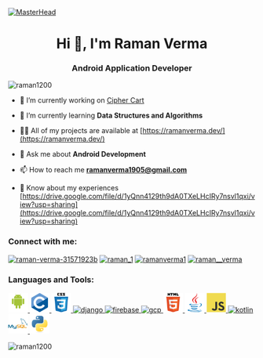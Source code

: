 [![MasterHead](https://blogger.googleusercontent.com/img/b/R29vZ2xl/AVvXsEg7VLakGxXY3xoBe7Tn4yhk2mhhvZrfWLCV3HpZOvJcdVrXaYUR3pRrpFXb8IEEM_IxCTmQCSCAK2I_QedxEAxR8Y0mV418qCg-CRMctCB93CtJlU9ZpvNLvVEwXKYV0VN7ZOcubBVJeSw/s1600/2000_600px.gif)](https://ramanverma.dev)
<h1 align="center">Hi 👋, I'm Raman Verma</h1>
<h3 align="center">Android Application Developer</h3>

<p align="left"> <img src="https://komarev.com/ghpvc/?username=raman1200&label=Profile%20views&color=0e75b6&style=flat" alt="raman1200" /> </p>

- 🔭 I’m currently working on [Cipher Cart](https://github.com/raman1200/Cipher-Cart)

- 🌱 I’m currently learning **Data Structures and Algorithms**

- 👨‍💻 All of my projects are available at [https://ramanverma.dev/](https://ramanverma.dev/)

- 💬 Ask me about **Android Development**

- 📫 How to reach me **ramanverma1905@gmail.com**

- 📄 Know about my experiences [https://drive.google.com/file/d/1yQnn4129th9dA0TXeLHcIRy7nsvl1qxi/view?usp=sharing](https://drive.google.com/file/d/1yQnn4129th9dA0TXeLHcIRy7nsvl1qxi/view?usp=sharing)

<h3 align="left">Connect with me:</h3>
<p align="left">
<a href="https://linkedin.com/in/raman-verma-31571923b" target="blank"><img align="center" src="https://raw.githubusercontent.com/rahuldkjain/github-profile-readme-generator/master/src/images/icons/Social/linked-in-alt.svg" alt="raman-verma-31571923b" height="30" width="40" /></a>
<a href="https://www.codechef.com/users/raman_1" target="blank"><img align="center" src="https://cdn.jsdelivr.net/npm/simple-icons@3.1.0/icons/codechef.svg" alt="raman_1" height="30" width="40" /></a>
<a href="https://www.leetcode.com/ramanverma1" target="blank"><img align="center" src="https://raw.githubusercontent.com/rahuldkjain/github-profile-readme-generator/master/src/images/icons/Social/leet-code.svg" alt="ramanverma1" height="30" width="40" /></a>
<a href="https://auth.geeksforgeeks.org/user/raman__verma" target="blank"><img align="center" src="https://raw.githubusercontent.com/rahuldkjain/github-profile-readme-generator/master/src/images/icons/Social/geeks-for-geeks.svg" alt="raman__verma" height="30" width="40" /></a>
</p>

<h3 align="left">Languages and Tools:</h3>
<p align="left"> <a href="https://developer.android.com" target="_blank" rel="noreferrer"> <img src="https://raw.githubusercontent.com/devicons/devicon/master/icons/android/android-original-wordmark.svg" alt="android" width="40" height="40"/> </a> <a href="https://www.cprogramming.com/" target="_blank" rel="noreferrer"> <img src="https://raw.githubusercontent.com/devicons/devicon/master/icons/c/c-original.svg" alt="c" width="40" height="40"/> </a> <a href="https://www.w3schools.com/css/" target="_blank" rel="noreferrer"> <img src="https://raw.githubusercontent.com/devicons/devicon/master/icons/css3/css3-original-wordmark.svg" alt="css3" width="40" height="40"/> </a> <a href="https://www.djangoproject.com/" target="_blank" rel="noreferrer"> <img src="https://cdn.worldvectorlogo.com/logos/django.svg" alt="django" width="40" height="40"/> </a> <a href="https://firebase.google.com/" target="_blank" rel="noreferrer"> <img src="https://www.vectorlogo.zone/logos/firebase/firebase-icon.svg" alt="firebase" width="40" height="40"/> </a> <a href="https://cloud.google.com" target="_blank" rel="noreferrer"> <img src="https://www.vectorlogo.zone/logos/google_cloud/google_cloud-icon.svg" alt="gcp" width="40" height="40"/> </a> <a href="https://www.w3.org/html/" target="_blank" rel="noreferrer"> <img src="https://raw.githubusercontent.com/devicons/devicon/master/icons/html5/html5-original-wordmark.svg" alt="html5" width="40" height="40"/> </a> <a href="https://www.java.com" target="_blank" rel="noreferrer"> <img src="https://raw.githubusercontent.com/devicons/devicon/master/icons/java/java-original.svg" alt="java" width="40" height="40"/> </a> <a href="https://developer.mozilla.org/en-US/docs/Web/JavaScript" target="_blank" rel="noreferrer"> <img src="https://raw.githubusercontent.com/devicons/devicon/master/icons/javascript/javascript-original.svg" alt="javascript" width="40" height="40"/> </a> <a href="https://kotlinlang.org" target="_blank" rel="noreferrer"> <img src="https://www.vectorlogo.zone/logos/kotlinlang/kotlinlang-icon.svg" alt="kotlin" width="40" height="40"/> </a> <a href="https://www.mysql.com/" target="_blank" rel="noreferrer"> <img src="https://raw.githubusercontent.com/devicons/devicon/master/icons/mysql/mysql-original-wordmark.svg" alt="mysql" width="40" height="40"/> </a> <a href="https://www.python.org" target="_blank" rel="noreferrer"> <img src="https://raw.githubusercontent.com/devicons/devicon/master/icons/python/python-original.svg" alt="python" width="40" height="40"/> </a> </p>

<p><img align="center" src="https://github-readme-stats.vercel.app/api/top-langs?username=raman1200&show_icons=true&locale=en&layout=compact" alt="raman1200" /></p>

